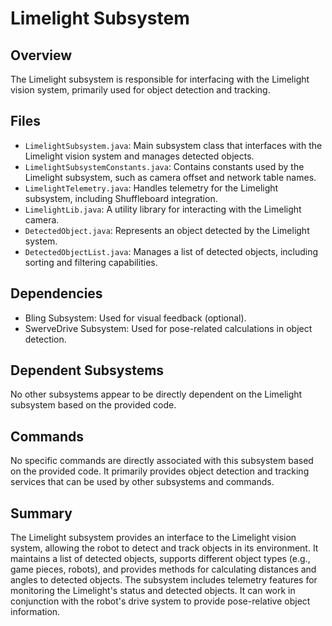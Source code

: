 # Limelight Subsystem

## Overview
The Limelight subsystem is responsible for interfacing with the Limelight vision system, primarily used for object detection and tracking.

## Files
- `LimelightSubsystem.java`: Main subsystem class that interfaces with the Limelight vision system and manages detected objects.
- `LimelightSubsystemConstants.java`: Contains constants used by the Limelight subsystem, such as camera offset and network table names.
- `LimelightTelemetry.java`: Handles telemetry for the Limelight subsystem, including Shuffleboard integration.
- `LimelightLib.java`: A utility library for interacting with the Limelight camera.
- `DetectedObject.java`: Represents an object detected by the Limelight system.
- `DetectedObjectList.java`: Manages a list of detected objects, including sorting and filtering capabilities.

## Dependencies
- Bling Subsystem: Used for visual feedback (optional).
- SwerveDrive Subsystem: Used for pose-related calculations in object detection.

## Dependent Subsystems
No other subsystems appear to be directly dependent on the Limelight subsystem based on the provided code.

## Commands
No specific commands are directly associated with this subsystem based on the provided code. It primarily provides object detection and tracking services that can be used by other subsystems and commands.

## Summary
The Limelight subsystem provides an interface to the Limelight vision system, allowing the robot to detect and track objects in its environment. It maintains a list of detected objects, supports different object types (e.g., game pieces, robots), and provides methods for calculating distances and angles to detected objects. The subsystem includes telemetry features for monitoring the Limelight's status and detected objects. It can work in conjunction with the robot's drive system to provide pose-relative object information.